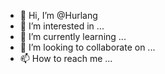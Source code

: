 - 👋 Hi, I’m @Hurlang
- 👀 I’m interested in ...
- 🌱 I’m currently learning ...
- 💞️ I’m looking to collaborate on ...
- 📫 How to reach me ...

<!---
Hurlang/Hurlang is a ✨ special ✨ repository because its `README.md` (this file) appears on your GitHub profile.
You can click the Preview link to take a look at your changes.
--->

